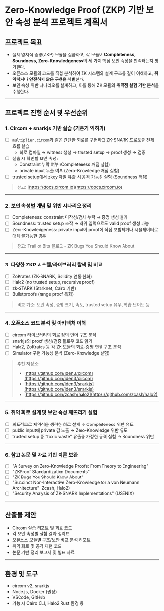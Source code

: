 # Zero-Knowledge Proof (ZKP) 기반 보안 속성 분석 프로젝트 계획서

## 프로젝트 목표

- 실제 영지식 증명(ZKP) 모듈을 실습하고, 각 모듈이 **Completeness, Soundness, Zero-Knowledgeness**의 세 가지 핵심 보안 속성을 만족하는지 평가한다.
- 오픈소스 모듈의 코드를 직접 분석하여 ZK 시스템의 설계 구조를 깊이 이해하고, **취약하거나 안전하지 않은 구현을 식별**한다.
- 보안 속성 위반 시나리오를 설계하고, 이를 통해 ZK 모듈의 **취약점 실험 기반 분석**을 수행한다.

---

##  프로젝트 진행 순서 및 우선순위

### 1. Circom + snarkjs 기반 실습 (기본기 익히기)
- [ ] `multiplier.circom`과 같은 간단한 회로를 구현하고 ZK-SNARK 프로토콜 전체 흐름 실습
    - 회로 컴파일 → witness 생성 → trusted setup → proof 생성 → 검증
- [ ] 실습 시 확인할 보안 속성:
    - Constraint 누락 여부 (Completeness 깨짐 실험)
    - private input 누출 여부 (Zero-Knowledge 깨짐 실험)
- [ ] trusted setup에서 zkey 파일 유출 시 공격 가능성 실험 (Soundness 깨짐)

> 참고: [https://docs.circom.io](https://docs.circom.io)

---

### 2. 보안 속성별 개념 및 위반 시나리오 정리
- [ ] Completeness: constraint 미작성/검사 누락 → 증명 생성 불가
- [ ] Soundness: trusted setup 조작 → 허위 입력으로도 valid proof 생성 가능
- [ ] Zero-Knowledgeness: private input이 proof에 직접 포함되거나 시뮬레이터로 대체 불가능한 경우

> 참고: Trail of Bits 블로그 - ZK Bugs You Should Know About

---

### 3. 다양한 ZKP 시스템/라이브러리 탐색 및 비교
- [ ] ZoKrates (ZK-SNARK, Solidity 연동 친화)
- [ ] Halo2 (no trusted setup, recursive proof)
- [ ] zk-STARK (Starknet, Cairo 기반)
- [ ] Bulletproofs (range proof 특화)

> 비교 기준: 보안 속성, 증명 크기, 속도, trusted setup 유무, 학습 난이도 등

---

### 4. 오픈소스 코드 분석 및 아키텍처 이해
- [ ] circom 라이브러리의 회로 정의 언어 구조 분석
- [ ] snarkjs의 proof 생성/검증 플로우 코드 읽기
- [ ] Halo2, ZoKrates 등 각 ZK 모듈의 회로-증명 연결 구조 분석
- [ ] Simulator 구현 가능성 분석 (Zero-Knowledge 실험)

> 추천 저장소:
> - [https://github.com/iden3/circom](https://github.com/iden3/circom)
> - [https://github.com/iden3/snarkjs](https://github.com/iden3/snarkjs)
> - [https://github.com/zcash/halo2](https://github.com/zcash/halo2)

---

### 5. 취약 회로 설계 및 보안 속성 깨뜨리기 실험
- [ ] 의도적으로 제약식을 생략한 회로 설계 → Completeness 위반 유도
- [ ] public input에 private 값 노출 → Zero-Knowledge 위반 유도
- [ ] trusted setup 중 “toxic waste” 유출을 가정한 공격 실험 → Soundness 위반

---

### 6. 참고 논문 및 자료 기반 이론 보완
- [ ] "A Survey on Zero-Knowledge Proofs: From Theory to Engineering"
- [ ] "ZKProof Standardization Documents"
- [ ] "ZK Bugs You Should Know About"
- [ ] "Succinct Non-Interactive Zero-Knowledge for a von Neumann Architecture" (Zcash, Halo2)
- [ ] "Security Analysis of ZK-SNARK Implementations" (USENIX)

---

## 산출물 제안

- Circom 실습 리포트 및 회로 코드
- 각 보안 속성별 실험 결과 정리표
- 오픈소스 모듈별 구조/보안 비교 분석 리포트
- 취약 회로 및 공격 재현 코드
- 논문 기반 정리 보고서 및 발표 자료

---

## 환경 및 도구

- circom v2, snarkjs
- Node.js, Docker (권장)
- VSCode, GitHub
- 가능 시 Cairo CLI, Halo2 Rust 환경 등

